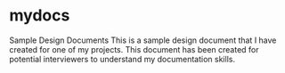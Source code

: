 # mydocs
Sample Design Documents
This is a sample design document that I have created for one of my projects. This document has been created for potential interviewers to understand my documentation skills.
